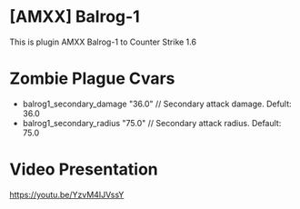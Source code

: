 # [AMXX] Balrog-1
This is plugin AMXX Balrog-1 to Counter Strike 1.6
# Zombie Plague Cvars
* balrog1_secondary_damage "36.0" // Secondary attack damage. Defult: 36.0
* balrog1_secondary_radius "75.0" // Secondary attack radius. Default: 75.0
# Video Presentation
https://youtu.be/YzvM4IJVssY
